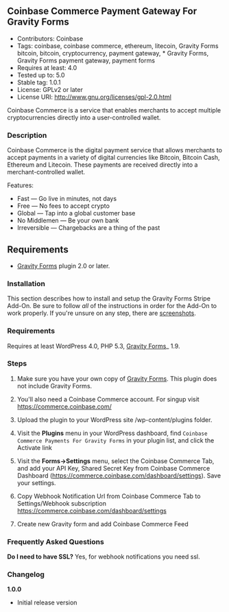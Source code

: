 **Coinbase Commerce Payment Gateway For Gravity Forms**
-------
* Contributors: Coinbase
* Tags: coinbase, coinbase commerce, ethereum, litecoin, Gravity Forms bitcoin, bitcoin, cryptocurrency, payment gateway, * Gravity Forms, Gravity Forms payment gateway, payment forms
* Requires at least: 4.0
* Tested up to: 5.0
* Stable tag: 1.0.1
* License: GPLv2 or later
* License URI: http://www.gnu.org/licenses/gpl-2.0.html

Coinbase Commerce is a service that enables merchants to accept multiple cryptocurrencies directly into a user-controlled wallet.

### Description

Coinbase Commerce is the digital payment service that allows merchants to accept payments in a variety of digital currencies like Bitcoin, Bitcoin Cash, Ethereum and Litecoin. These payments are received directly into a merchant-controlled wallet.

Features:

* Fast — Go live in minutes, not days
* Free — No fees to accept crypto
* Global — Tap into a global customer base
* No Middlemen — Be your own bank
* Irreversible — Chargebacks are a thing of the past

**Requirements**
-------
* [Gravity Forms](https://www.gravityforms.com/) plugin 2.0 or later.

### Installation

This section describes how to install and setup the Gravity Forms Stripe Add-On. Be sure to follow *all* of the instructions in order for the Add-On to work properly. If you're unsure on any step, there are [screenshots](https://wordpress.org/plugins/gravity-forms-stripe/screenshots/).

### Requirements

Requires at least WordPress 4.0, PHP 5.3, [Gravity Forms](https://rocketgenius.pxf.io/c/1212782/445235/7938)_ 1.9.

### Steps

1. Make sure you have your own copy of [Gravity Forms](https://www.gravityforms.com/). This plugin does not include Gravity Forms.

2. You'll also need a Coinbase Commerce account. For singup visit https://commerce.coinbase.com/

3. Upload the plugin to your WordPress site /wp-content/plugins folder.

4. Visit the **Plugins** menu in your WordPress dashboard, find `Coinbase Commerce Payments For Gravity Forms` in your plugin list, and click the Activate link

5. Visit the **Forms->Settings** menu, select the Coinbase Commerce Tab, and add your API Key, Shared Secret Key from Coinbase Commerce Dashboard (https://commerce.coinbase.com/dashboard/settings). Save your settings.

6. Copy Webhook Notification Url from Coinbase Commerce Tab to Settings/Webhook subscription https://commerce.coinbase.com/dashboard/settings

7. Create new Gravity form and add Coinbase Commerce Feed

### Frequently Asked Questions

**Do I need to have SSL?**
Yes, for webhook notifications you need ssl.

### Changelog

**1.0.0**

* Initial release version
